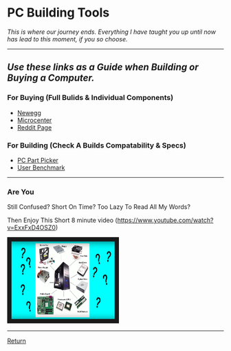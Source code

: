 # PC Building Tools
_This is where our journey ends._
_Everything I have taught you up until now has lead to this moment, if you so choose._
***
## _Use these links as a Guide when Building or Buying a Computer._
### For Buying (Full Bulids & Individual Components)
* [Newegg](https://www.newegg.com "For Buying")
* [Microcenter](https://www.microcenter.com "For Buying")
* [Reddit Page](https://www.reddit.com/r/buildapcsales "Deal Hunting")
### For Building (Check A Builds Compatability & Specs)
* [PC Part Picker](https://pcpartpicker.com/ "Check Build Compatability")
* [User Benchmark](https://www.userbenchmark.com/PCBuilder "Comparing Builds/Components")

***

### Are You
Still Confused?
Short On Time?
Too Lazy To Read All My Words?

Then Enjoy This Short 8 minute video (https://www.youtube.com/watch?v=ExxFxD4OSZ0)

<a href="https://www.youtube.com/watch?v=ExxFxD4OSZ0" target="_blank"><img src="https://github.com/Ocovert/Tutorial/blob/master/youtube.png" 
alt="Computer Parts Explained" width="240" height="180" border="10" /></a>

***

[Return](/README.md)
